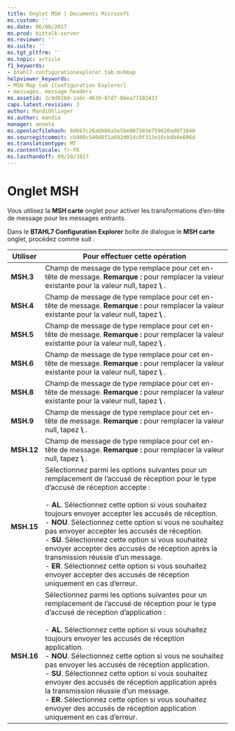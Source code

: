 ```yaml
---
title: Onglet MSH | Documents Microsoft
ms.custom: ''
ms.date: 06/08/2017
ms.prod: biztalk-server
ms.reviewer: ''
ms.suite: ''
ms.tgt_pltfrm: ''
ms.topic: article
f1_keywords:
- btahl7.configurationexplorer.tab.mshmap
helpviewer_keywords:
- MSH Map tab [Configuration Explorer]
- messages, message headers
ms.assetid: 2c9d81bd-1abc-463d-87d7-0bea77182432
caps.latest.revision: 3
author: MandiOhlinger
ms.author: mandia
manager: anneta
ms.openlocfilehash: 8d667c26abb66a5e5be007503e759820ad8f1040
ms.sourcegitcommit: cb908c540d8f1a692d01dc8f313e16cb4b4e696d
ms.translationtype: MT
ms.contentlocale: fr-FR
ms.lasthandoff: 09/20/2017
---
```

# <a name="msh-map-tab"></a>Onglet MSH
Vous utilisez la **MSH carte** onglet pour activer les transformations d’en-tête de message pour les messages entrants.  
  
 Dans le **BTAHL7 Configuration Explorer** boîte de dialogue le **MSH carte** onglet, procédez comme suit :  
  
|Utiliser|Pour effectuer cette opération|  
|--------------|----------------|  
|**MSH.3**|Champ de message de type remplace pour cet en-tête de message. **Remarque :** pour remplacer la valeur existante pour la valeur null, tapez  **\\** .|  
|**MSH.4**|Champ de message de type remplace pour cet en-tête de message. **Remarque :** pour remplacer la valeur existante pour la valeur null, tapez  **\\** .|  
|**MSH.5**|Champ de message de type remplace pour cet en-tête de message. **Remarque :** pour remplacer la valeur existante pour la valeur null, tapez  **\\** .|  
|**MSH.6**|Champ de message de type remplace pour cet en-tête de message. **Remarque :** pour remplacer la valeur existante pour la valeur null, tapez  **\\** .|  
|**MSH.8**|Champ de message de type remplace pour cet en-tête de message. **Remarque :** pour remplacer la valeur existante pour la valeur null, tapez  **\\** .|  
|**MSH.9**|Champ de message de type remplace pour cet en-tête de message. **Remarque :** pour remplacer la valeur null, tapez  **\\** .|  
|**MSH.12**|Champ de message de type remplace pour cet en-tête de message. **Remarque :** pour remplacer la valeur null, tapez  **\\** .|  
|**MSH.15**|Sélectionnez parmi les options suivantes pour un remplacement de l’accusé de réception pour le type d’accusé de réception accepte :<br /><br /> -   **AL**. Sélectionnez cette option si vous souhaitez toujours envoyer accepter les accusés de réception.<br />-   **NOU**. Sélectionnez cette option si vous ne souhaitez pas envoyer accepter les accusés de réception.<br />-   **SU**. Sélectionnez cette option si vous souhaitez envoyer accepter des accusés de réception après la transmission réussie d’un message.<br />-   **ER**. Sélectionnez cette option si vous souhaitez envoyer accepter des accusés de réception uniquement en cas d’erreur.|  
|**MSH.16**|Sélectionnez parmi les options suivantes pour un remplacement de l’accusé de réception pour le type d’accusé de réception d’application :<br /><br /> -   **AL**. Sélectionnez cette option si vous souhaitez toujours envoyer les accusés de réception application.<br />-   **NOU**. Sélectionnez cette option si vous ne souhaitez pas envoyer les accusés de réception application.<br />-   **SU**. Sélectionnez cette option si vous souhaitez envoyer des accusés de réception application après la transmission réussie d’un message.<br />-   **ER**. Sélectionnez cette option si vous souhaitez envoyer des accusés de réception application uniquement en cas d’erreur.|